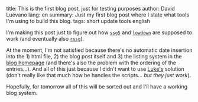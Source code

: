 title: This is the first blog post, just for testing purposes
author: David Luévano
lang: en
summary: Just my first blog post where I state what tools I'm using to build this blog.
tags: short
	update
	tools
	english

I'm making this post just to figure out how [`ssg5`](https://www.romanzolotarev.com/ssg.html) and [`lowdown`](https://kristaps.bsd.lv/lowdown/) are supposed to work (and eventually also [`rssg`](https://www.romanzolotarev.com/rssg.html)).

At the moment, I'm not satisfied because there's no automatic date insertion into the 1) html file, 2) the blog post itself and 3) the listing system in the [blog homepage](https://blog.luevano.xyz/) (and there's also the problem with the ordering of the entries...). And all of this just because I didn't want to use [Luke's](https://github.com/LukeSmithxyz/lb) solution (don't really like that much how he handles the scripts... *but they just work*).

Hopefully, for tomorrow all of this will be sorted out and I'll have a working blog system.
